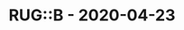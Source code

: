 ---
layout: post
title: RUG::B - 2020-04-23
datetime: 2020-04-23 19:00:00.000000000 +02:00
name: RUG::B
external_url: https://www.rug-b.de/events/first-ever-remote-rug-b-594
---